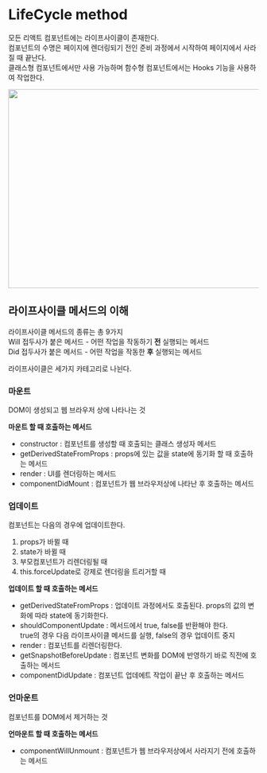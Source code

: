 # LifeCycle method
모든 리액트 컴포넌트에는 라이프사이클이 존재한다.     
컴포넌트의 수명은 페이지에 렌더링되기 전인 준비 과정에서 시작하여 페이지에서 사라질 때 끝난다.     
클래스형 컴포넌트에서만 사용 가능하며 함수형 컴포넌트에서는 Hooks 기능을 사용하여 작업한다.

<img src="https://user-images.githubusercontent.com/52212226/108171753-56519e80-713f-11eb-946e-9177b3f9a9d9.jpeg" width="600" height="400">

## 라이프사이클 메서드의 이해
라이프사이클 메서드의 종류는 총 9가지     
Will 접두사가 붙은 메서드 - 어떤 작업을 작동하기 __전__ 실행되는 메서드      
Did 접두사가 붙은 메서드 - 어떤 작업을 작동한 __후__ 실행되는 메서드

라이프사이클은 세가지 카테고리로 나뉜다.

### 마운트
DOM이 생성되고 웹 브라우저 상에 나타나는 것

__마운트 할 때 호출하는 메서드__

* constructor : 컴포넌트를 생성할 때 호출되는 클래스 생성자 메서드      
* getDerivedStateFromProps : props에 있는 값을 state에 동기화 할 때 호출하는 메서드     
* render : UI를 렌더링하는 메서드      
* componentDidMount : 컴포넌트가 웹 브라우저상에 나타난 후 호출하는 메서드

### 업데이트
컴포넌트는 다음의 경우에 업데이트한다.
1. props가 바뀔 때
2. state가 바뀔 때
3. 부모컴포넌트가 리렌더링될 때
4. this.forceUpdate로 강제로 렌더링을 트리거할 때

__업데이트 할 때 호출하는 메서드__

* getDerivedStateFromProps : 업데이트 과정에서도 호출된다. props의 값의 변화에 따라 state에 동기화한다.      
* shouldComponentUpdate : 메서드에서 true, false를 반환해야 한다.       
true의 경우 다음 라이프사이클 메서드를 실행, false의 경우 업데이트 중지
* render : 컴포넌트를 리렌더링한다.
* getSnapshotBeforeUpdate : 컴포넌트 변화를 DOM에 반영하기 바로 직전에 호출하는 메서드
* componentDidUpdate : 컴포넌트 업데에트 작업이 끝난 후 호출하는 메서드 

### 언마운트
컴포넌트를 DOM에서 제거하는 것

__언마운트 할 때 호출하는 메서드__

* componentWillUnmount : 컴포넌트가 웹 브라우저상에서 사라지기 전에 호출하는 메서드
